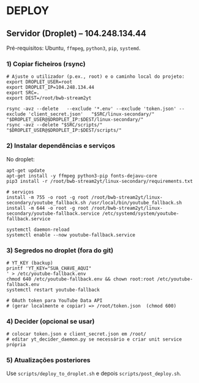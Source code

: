 # DEPLOY

## Servidor (Droplet) – 104.248.134.44

Pré-requisitos: Ubuntu, `ffmpeg`, `python3`, `pip`, `systemd`.

### 1) Copiar ficheiros (rsync)

```
# Ajuste o utilizador (p.ex., root) e o caminho local do projeto:
export DROPLET_USER=root
export DROPLET_IP=104.248.134.44
export SRC=.
export DEST=/root/bwb-stream2yt

rsync -avz --delete   --exclude '*.env' --exclude 'token.json' --exclude 'client_secret.json'   "$SRC/linux-secondary/" "$DROPLET_USER@$DROPLET_IP:$DEST/linux-secondary/"
rsync -avz --delete "$SRC/scripts/" "$DROPLET_USER@$DROPLET_IP:$DEST/scripts/"
```

### 2) Instalar dependências e serviços

No droplet:

```
apt-get update
apt-get install -y ffmpeg python3-pip fonts-dejavu-core
pip3 install -r /root/bwb-stream2yt/linux-secondary/requirements.txt

# serviços
install -m 755 -o root -g root /root/bwb-stream2yt/linux-secondary/youtube_fallback.sh /usr/local/bin/youtube_fallback.sh
install -m 644 -o root -g root /root/bwb-stream2yt/linux-secondary/youtube-fallback.service /etc/systemd/system/youtube-fallback.service

systemctl daemon-reload
systemctl enable --now youtube-fallback.service
```

### 3) Segredos no droplet (fora do git)

```
# YT_KEY (backup)
printf 'YT_KEY="SUA_CHAVE_AQUI"
' > /etc/youtube-fallback.env
chmod 640 /etc/youtube-fallback.env && chown root:root /etc/youtube-fallback.env
systemctl restart youtube-fallback

# OAuth token para YouTube Data API
# (gerar localmente e copiar) => /root/token.json  (chmod 600)
```

### 4) Decider (opcional se usar)

```
# colocar token.json e client_secret.json em /root/
# editar yt_decider_daemon.py se necessário e criar unit service própria
```

### 5) Atualizações posteriores

Use `scripts/deploy_to_droplet.sh` e depois `scripts/post_deploy.sh`.
